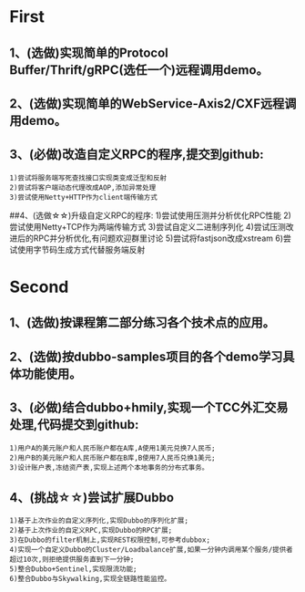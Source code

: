 # First
## 1、(选做)实现简单的Protocol Buffer/Thrift/gRPC(选任一个)远程调用demo。

## 2、(选做)实现简单的WebService-Axis2/CXF远程调用demo。
## 3、(必做)改造自定义RPC的程序,提交到github:
    1)尝试将服务端写死查找接口实现类变成泛型和反射
    2)尝试将客户端动态代理改成AOP,添加异常处理
    3)尝试使用Netty+HTTP作为client端传输方式
##4、(选做☆☆)升级自定义RPC的程序:
    1)尝试使用压测并分析优化RPC性能
    2)尝试使用Netty+TCP作为两端传输方式
    3)尝试自定义二进制序列化
    4)尝试压测改进后的RPC并分析优化,有问题欢迎群里讨论
    5)尝试将fastjson改成xstream
    6)尝试使用字节码生成方式代替服务端反射


# Second
## 1、(选做)按课程第二部分练习各个技术点的应用。
## 2、(选做)按dubbo-samples项目的各个demo学习具体功能使用。
## 3、(必做)结合dubbo+hmily,实现一个TCC外汇交易处理,代码提交到github:
    1)用户A的美元账户和人民币账户都在A库,A使用1美元兑换7人民币;
    2)用户B的美元账户和人民币账户都在B库,B使用7人民币兑换1美元;
    3)设计账户表,冻结资产表,实现上述两个本地事务的分布式事务。
## 4、(挑战☆☆)尝试扩展Dubbo
    1)基于上次作业的自定义序列化,实现Dubbo的序列化扩展;
    2)基于上次作业的自定义RPC,实现Dubbo的RPC扩展;
    3)在Dubbo的filter机制上,实现REST权限控制,可参考dubbox;
    4)实现一个自定义Dubbo的Cluster/Loadbalance扩展,如果一分钟内调用某个服务/提供者超过10次,则拒绝提供服务直到下一分钟;
    5)整合Dubbo+Sentinel,实现限流功能;
    6)整合Dubbo与Skywalking,实现全链路性能监控。